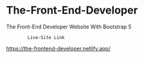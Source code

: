 # The-Front-End-Developer

The Front-End Developer Website With Bootstrap 5

            Live-Site Link

https://the-frontend-developer.netlify.app/
